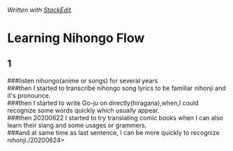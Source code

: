 
###### Written with [StackEdit](https://stackedit.io/).
# Learning Nihongo Flow
## 1

###listen nihongo(anime or songs) for several years   
###then I started to transcribe nihongo song lyrics to be familiar nihonji and it's pronounce.  
###then I started to write Go-ju on directly(hiragana),when,I could recognize some words quickly which usually appear.  
###then 20200622 I started to try translating comic books   when I can also learn their slang and some  usages or grammers.  
###and at same time as last sentence, I can be more quickly to recognize nihonji./20200624>
